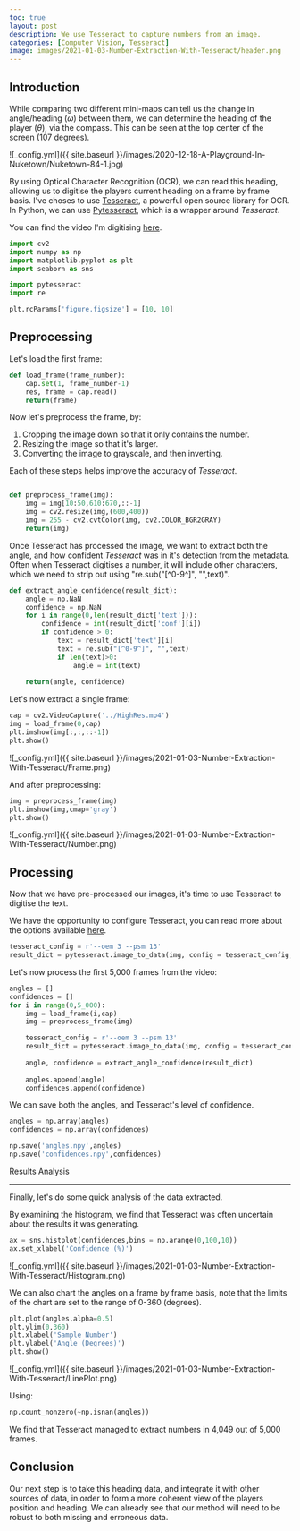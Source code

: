 ```yaml
---
toc: true
layout: post
description: We use Tesseract to capture numbers from an image.
categories: [Computer Vision, Tesseract]
image: images/2021-01-03-Number-Extraction-With-Tesseract/header.png
---
```


Introduction
-------------

While comparing two different mini-maps can tell us the change in angle/heading ($\omega$) between them, we can determine the heading of the player ($\theta$), via the compass. This can be seen at the top center of the screen (107 degrees).

![_config.yml]({{ site.baseurl }}/images/2020-12-18-A-Playground-In-Nuketown/Nuketown-84-1.jpg)


By using Optical Character Recognition (OCR), we can read this heading, allowing us to digitise the players current heading on a frame by frame basis. I've choses to use [Tesseract](https://github.com/tesseract-ocr/tesseract), a powerful open source library for OCR. In Python, we can use [Pytesseract](https://pypi.org/project/pytesseract/), which is a wrapper around *Tesseract*. 

You can find the video I'm digitising [here](https://www.youtube.com/watch?v=dozMeWeraFk).


```python
import cv2
import numpy as np
import matplotlib.pyplot as plt
import seaborn as sns

import pytesseract
import re 

plt.rcParams['figure.figsize'] = [10, 10]
```

Preprocessing
-------------
Let's load the first frame:

```python
def load_frame(frame_number):
    cap.set(1, frame_number-1)
    res, frame = cap.read()
    return(frame)
```

Now let's preprocess the frame, by: 

1. Cropping the image down so that it only contains the number.
2. Resizing the image so that it's larger.
3. Converting the image to grayscale, and then inverting.

Each of these steps helps improve the accuracy of *Tesseract*.

```python

def preprocess_frame(img):
    img = img[10:50,610:670,::-1]
    img = cv2.resize(img,(600,400))
    img = 255 - cv2.cvtColor(img, cv2.COLOR_BGR2GRAY)
    return(img)
```

Once Tesseract has processed the image, we want to extract both the angle, and how confident *Tesseract* was in it's detection from the metadata. Often when Tesseract digitises a number, it will include other characters, which we need to strip out using "re.sub("[^0-9^]", "",text)".


```python
def extract_angle_confidence(result_dict):
    angle = np.NaN
    confidence = np.NaN
    for i in range(0,len(result_dict['text'])):
        confidence = int(result_dict['conf'][i])
        if confidence > 0:
            text = result_dict['text'][i]
            text = re.sub("[^0-9^]", "",text)
            if len(text)>0:
                angle = int(text)
                
    return(angle, confidence)            
```

Let's now extract a single frame:

```python
cap = cv2.VideoCapture('../HighRes.mp4')
img = load_frame(0,cap)
plt.imshow(img[:,:,::-1])
plt.show()
```
![_config.yml]({{ site.baseurl }}/images/2021-01-03-Number-Extraction-With-Tesseract/Frame.png)


And after preprocessing:
```python
img = preprocess_frame(img)
plt.imshow(img,cmap='gray')
plt.show()
```

![_config.yml]({{ site.baseurl }}/images/2021-01-03-Number-Extraction-With-Tesseract/Number.png)


Processing
-------------


Now that we have pre-processed our images, it's time to use Tesseract to digitise the text.


We have the opportunity to configure Tesseract, you can read more about the options available [here](https://ai-facets.org/tesseract-ocr-best-practices/).

```python
tesseract_config = r'--oem 3 --psm 13'
result_dict = pytesseract.image_to_data(img, config = tesseract_config, output_type = pytesseract.Output.DICT)
``` 

Let's now process the first 5,000 frames from the video: 


```python
angles = []
confidences = []
for i in range(0,5_000):
    img = load_frame(i,cap)
    img = preprocess_frame(img)

    tesseract_config = r'--oem 3 --psm 13'
    result_dict = pytesseract.image_to_data(img, config = tesseract_config, output_type = pytesseract.Output.DICT)
    
    angle, confidence = extract_angle_confidence(result_dict)
    
    angles.append(angle)
    confidences.append(confidence)
```

We can save both the angles, and Tesseract's level of confidence.

```python
angles = np.array(angles)
confidences = np.array(confidences)

np.save('angles.npy',angles)
np.save('confidences.npy',confidences)
```

Results Analysis

-------------

Finally, let's do some quick analysis of the data extracted.


By examining the histogram, we find that Tesseract was often uncertain about the results it was generating.

```python
ax = sns.histplot(confidences,bins = np.arange(0,100,10))
ax.set_xlabel('Confidence (%)')
```

![_config.yml]({{ site.baseurl }}/images/2021-01-03-Number-Extraction-With-Tesseract/Histogram.png)



We can also chart the angles on a frame by frame basis, note that the limits of the chart are set to the range of 0-360 (degrees).

```python
plt.plot(angles,alpha=0.5)
plt.ylim(0,360)
plt.xlabel('Sample Number')
plt.ylabel('Angle (Degrees)')
plt.show()
```

![_config.yml]({{ site.baseurl }}/images/2021-01-03-Number-Extraction-With-Tesseract/LinePlot.png)



Using:
```python
np.count_nonzero(~np.isnan(angles))
```
We find that Tesseract managed to extract numbers in 4,049 out of 5,000 frames.

Conclusion
-------------
Our next step is to take this heading data, and integrate it with other sources of data, in order to form a more coherent view of the players position and heading. We can already see that our method will need to be robust to both missing and erroneous data. 





